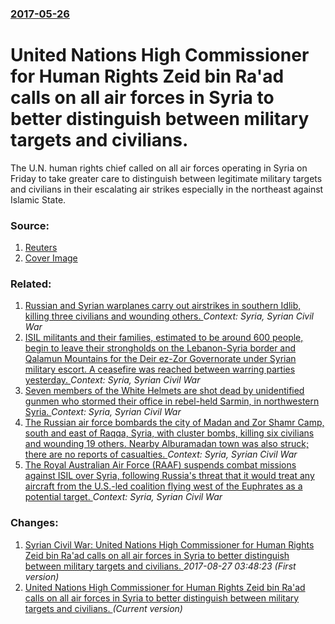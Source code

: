 ### [2017-05-26](/news/2017/05/26/index.md)

# United Nations High Commissioner for Human Rights Zeid bin Ra'ad calls on all air forces in Syria to better distinguish between military targets and civilians. 

The U.N. human rights chief called on all air forces operating in Syria on Friday to take greater care to distinguish between legitimate military targets and civilians in their escalating air strikes especially in the northeast against Islamic State.


### Source:

1. [Reuters](http://uk.reuters.com/article/uk-mideast-crisis-syria-un-idUKKBN18M0WH)
1. [Cover Image](//s3.reutersmedia.net/resources/r/?m=02&d=20170526&t=2&i=1186376730&w=&fh=545px&fw=&ll=&pl=&sq=&r=LYNXMPED4P0JO)

### Related:

1. [Russian and Syrian warplanes carry out airstrikes in southern Idlib, killing three civilians and wounding others. ](/news/2017/09/21/russian-and-syrian-warplanes-carry-out-airstrikes-in-southern-idlib-killing-three-civilians-and-wounding-others.md) _Context: Syria, Syrian Civil War_
2. [ISIL militants and their families, estimated to be around 600 people, begin to leave their strongholds on the Lebanon-Syria border and Qalamun Mountains for the Deir ez-Zor Governorate under Syrian military escort. A ceasefire was reached between warring parties yesterday. ](/news/2017/08/28/isil-militants-and-their-families-estimated-to-be-around-600-people-begin-to-leave-their-strongholds-on-the-lebanonasyria-border-and-qal.md) _Context: Syria, Syrian Civil War_
3. [Seven members of the White Helmets are shot dead by unidentified gunmen who stormed their office in rebel-held Sarmin, in northwestern Syria. ](/news/2017/08/12/seven-members-of-the-white-helmets-are-shot-dead-by-unidentified-gunmen-who-stormed-their-office-in-rebel-held-sarmin-in-northwestern-syria.md) _Context: Syria, Syrian Civil War_
4. [The Russian air force bombards the city of Madan and Zor Shamr Camp, south and east of Raqqa, Syria, with cluster bombs, killing six civilians and wounding 19 others. Nearby Alburamadan town was also struck; there are no reports of casualties. ](/news/2017/07/23/the-russian-air-force-bombards-the-city-of-madan-and-zor-shamr-camp-south-and-east-of-raqqa-syria-with-cluster-bombs-killing-six-civilia.md) _Context: Syria, Syrian Civil War_
5. [The Royal Australian Air Force (RAAF) suspends combat missions against ISIL over Syria, following Russia's threat that it would treat any aircraft from the U.S.-led coalition flying west of the Euphrates as a potential target. ](/news/2017/06/20/the-royal-australian-air-force-raaf-suspends-combat-missions-against-isil-over-syria-following-russia-s-threat-that-it-would-treat-any-ai.md) _Context: Syria, Syrian Civil War_

### Changes:

1. [Syrian Civil War: United Nations High Commissioner for Human Rights Zeid bin Ra'ad calls on all air forces in Syria to better distinguish between military targets and civilians. ](/news/2017/05/26/syrian-civil-war-united-nations-high-commissioner-for-human-rights-zeid-bin-ra-ad-calls-on-all-air-forces-in-syria-to-better-distinguish-be.md) _2017-08-27 03:48:23 (First version)_
1. [United Nations High Commissioner for Human Rights Zeid bin Ra'ad calls on all air forces in Syria to better distinguish between military targets and civilians. ](/news/2017/05/26/united-nations-high-commissioner-for-human-rights-zeid-bin-ra-ad-calls-on-all-air-forces-in-syria-to-better-distinguish-between-military-tar.md) _(Current version)_
